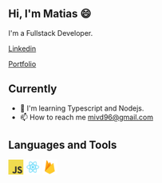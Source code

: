 ## Hi, I'm Matias 😄

I'm a Fullstack Developer. 

[Linkedin](https://www.linkedin.com/in/matias-dominguez-b9b91a142/)

[Portfolio](https://matiasportfolio.vercel.app/)

## Currently

- 📖 I'm learning Typescript and Nodejs.
- 📫 How to reach me mivd96@gmail.com


## Languages and Tools

<div>
  <img width="30px" src="https://raw.githubusercontent.com/github/explore/80688e429a7d4ef2fca1e82350fe8e3517d3494d/topics/javascript/javascript.png" />
<img width="30px" src="https://raw.githubusercontent.com/github/explore/80688e429a7d4ef2fca1e82350fe8e3517d3494d/topics/react/react.png" />
<img width="30px" src="https://raw.githubusercontent.com/github/explore/80688e429a7d4ef2fca1e82350fe8e3517d3494d/topics/firebase/firebase.png" />
  </div>

<!---
kakashii13/kakashii13 is a ✨ special ✨ repository because its `README.md` (this file) appears on your GitHub profile.
You can click the Preview link to take a look at your changes.
--->
